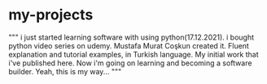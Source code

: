 # my-projects
"""
i just started learning software with using python(17.12.2021). i bought python video series on udemy. Mustafa Murat Coşkun created it. Fluent explanation and tutorial examples, 
in Turkish language. My initial work that i've published here. Now i'm going on learning and becoming a software builder. Yeah, this is my way...
"""
